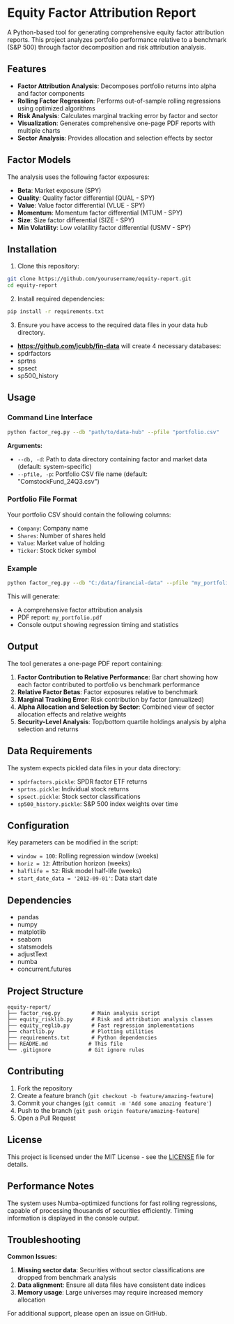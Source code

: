 # Equity Factor Attribution Report

A Python-based tool for generating comprehensive equity factor attribution reports. This project analyzes portfolio performance relative to a benchmark (S&P 500) through factor decomposition and risk attribution analysis.

## Features

- **Factor Attribution Analysis**: Decomposes portfolio returns into alpha and factor components
- **Rolling Factor Regression**: Performs out-of-sample rolling regressions using optimized algorithms
- **Risk Analysis**: Calculates marginal tracking error by factor and sector
- **Visualization**: Generates comprehensive one-page PDF reports with multiple charts
- **Sector Analysis**: Provides allocation and selection effects by sector

## Factor Models

The analysis uses the following factor exposures:
- **Beta**: Market exposure (SPY)
- **Quality**: Quality factor differential (QUAL - SPY)
- **Value**: Value factor differential (VLUE - SPY) 
- **Momentum**: Momentum factor differential (MTUM - SPY)
- **Size**: Size factor differential (SIZE - SPY)
- **Min Volatility**: Low volatility factor differential (USMV - SPY)

## Installation

1. Clone this repository:
```bash
git clone https://github.com/yourusername/equity-report.git
cd equity-report
```

2. Install required dependencies:
```bash
pip install -r requirements.txt
```

3. Ensure you have access to the required data files in your data hub directory.
- **https://github.com/jcubb/fin-data** will create 4 necessary databases:
- spdrfactors
- sprtns
- spsect
- sp500_history

## Usage

### Command Line Interface

```bash
python factor_reg.py --db "path/to/data-hub" --pfile "portfolio.csv"
```

**Arguments:**
- `--db, -d`: Path to data directory containing factor and market data (default: system-specific)
- `--pfile, -p`: Portfolio CSV file name (default: "ComstockFund_24Q3.csv")

### Portfolio File Format

Your portfolio CSV should contain the following columns:
- `Company`: Company name
- `Shares`: Number of shares held
- `Value`: Market value of holding
- `Ticker`: Stock ticker symbol

### Example

```bash
python factor_reg.py --db "C:/data/financial-data" --pfile "my_portfolio.csv"
```

This will generate:
- A comprehensive factor attribution analysis
- PDF report: `my_portfolio.pdf`
- Console output showing regression timing and statistics

## Output

The tool generates a one-page PDF report containing:

1. **Factor Contribution to Relative Performance**: Bar chart showing how each factor contributed to portfolio vs benchmark performance
2. **Relative Factor Betas**: Factor exposures relative to benchmark
3. **Marginal Tracking Error**: Risk contribution by factor (annualized)
4. **Alpha Allocation and Selection by Sector**: Combined view of sector allocation effects and relative weights
5. **Security-Level Analysis**: Top/bottom quartile holdings analysis by alpha selection and returns

## Data Requirements

The system expects pickled data files in your data directory:
- `spdrfactors.pickle`: SPDR factor ETF returns
- `sprtns.pickle`: Individual stock returns
- `spsect.pickle`: Stock sector classifications
- `sp500_history.pickle`: S&P 500 index weights over time

## Configuration

Key parameters can be modified in the script:
- `window = 100`: Rolling regression window (weeks)
- `horiz = 12`: Attribution horizon (weeks)
- `halflife = 52`: Risk model half-life (weeks)
- `start_date_data = '2012-09-01'`: Data start date

## Dependencies

- pandas
- numpy 
- matplotlib
- seaborn
- statsmodels
- adjustText
- numba
- concurrent.futures

## Project Structure

```
equity-report/
├── factor_reg.py          # Main analysis script
├── equity_risklib.py      # Risk and attribution analysis classes
├── equity_reglib.py       # Fast regression implementations
├── chartlib.py            # Plotting utilities
├── requirements.txt       # Python dependencies
├── README.md             # This file
└── .gitignore            # Git ignore rules
```

## Contributing

1. Fork the repository
2. Create a feature branch (`git checkout -b feature/amazing-feature`)
3. Commit your changes (`git commit -m 'Add some amazing feature'`)
4. Push to the branch (`git push origin feature/amazing-feature`)
5. Open a Pull Request

## License

This project is licensed under the MIT License - see the [LICENSE](LICENSE) file for details.

## Performance Notes

The system uses Numba-optimized functions for fast rolling regressions, capable of processing thousands of securities efficiently. Timing information is displayed in the console output.

## Troubleshooting

**Common Issues:**

1. **Missing sector data**: Securities without sector classifications are dropped from benchmark analysis
2. **Data alignment**: Ensure all data files have consistent date indices
3. **Memory usage**: Large universes may require increased memory allocation

For additional support, please open an issue on GitHub.